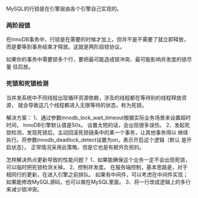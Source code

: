 MySQL的行锁是在引擎层由各个引擎自己实现的。

### 两阶段锁
在InnoDB事务中，行锁是在需要的时候才加上，但并不是不需要了就立即释放，
而是要等到事务结束才释放。这就是两阶段锁协议。

如果你的事务中需要锁多个行，要把最可能造成锁冲突、最可能影响并发度的锁尽量
往后放。

### 死锁和死锁检测
当并发系统中不同线程出现循环资源依赖，涉及的线程都在等待别的线程释放资源，
就会导致这几个线程都进入无限等待的状态，称为死锁。

解决方案：
1、通过参数innodb_lock_wait_timeout根据实际业务场景来设置超时时间，
InnoDB引擎默认值是50s。
设置太短的话，会出现很多误伤。
2、发起死锁检测，发现死锁后，主动回滚死锁链条中的某一个事务，让其他事务得以
继续执行。将参数innodb_deadlock_detect设置为on，表示开启这个逻辑（默认
是开启状态）。
正常情况采用此策略，但是它也是有额外负担的。

怎样解决热点更新导致的性能问题？
1、如果能确保这个业务一定不会出现死锁，可以临时把死锁检测关掉。
2、控制并发度。
在服务端控制，基本思路是，对于相同行的更新，在进入引擎之前排队。
如果有中间件，可以考虑在中间件实现；如果能修改MySQL源码，也可以做在MySQL里面。
3、将一行改成逻辑上的多行来减少锁冲突。